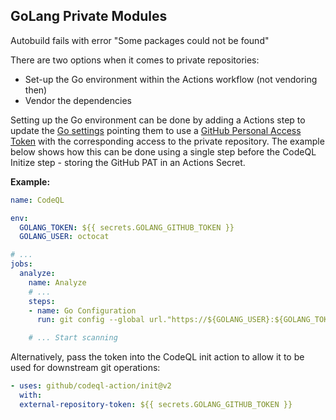 ## GoLang Private Modules

Autobuild fails with error "Some packages could not be found"

There are two options when it comes to private repositories:

- Set-up the Go environment within the Actions workflow (not vendoring then)
- Vendor the dependencies

Setting up the Go environment can be done by adding a Actions step to update the [Go settings](https://go.dev/ref/mod#private-modules) pointing them to use a [GitHub Personal Access Token](https://docs.github.com/en/authentication/keeping-your-account-and-data-secure/creating-a-personal-access-token) with the corresponding access to the private repository.
The example below shows how this can be done using a single step before the CodeQL Initize step - storing the GitHub PAT in an Actions Secret.

**Example:**

```yml
name: CodeQL

env:
  GOLANG_TOKEN: ${{ secrets.GOLANG_GITHUB_TOKEN }}
  GOLANG_USER: octocat

# ...
jobs:
  analyze:
    name: Analyze
    # ...
    steps:
    - name: Go Configuration
      run: git config --global url."https://${GOLANG_USER}:${GOLANG_TOKEN}@github.com".insteadOf "https://github.com"

    # ... Start scanning
```

Alternatively, pass the token into the CodeQL init action to allow it to be used for downstream git operations:

```yml
- uses: github/codeql-action/init@v2
  with:
  external-repository-token: ${{ secrets.GOLANG_GITHUB_TOKEN }}
```
